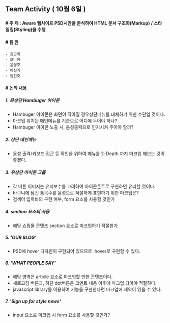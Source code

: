 
 ## Team Activity ( 10월 6일 )
 
#### # 주 제 : Aware 웹사이트 PSD시안을 분석하여 HTML 문서 구조화(Markup) / 스타일링(Styling)을 수행

#### # 팀 원
    - 김근희
    - 오나예 
    - 윤영호
    - 이진기 
    - 임진호

#### # 논의 내용
 
##### 1. 좌상단 Hambuger 아이콘
* Hambuger 아이콘은 화면이 작아질 경우상단메뉴를 대체하기 위한 수단일 것이다.
* 마크업 위치는 메인메뉴를 기준으로 어디에 두어야 하나?
* Hambuger 아이콘 노출 시, 음성출력으로 인지시켜 주어야 할까?

##### 2. 상단 메인메뉴
* 음성 출력/키보드 접근 등 확인을 위하여 메뉴를 2-Depth 까지 마크업 해보는 것이 좋겠다.

##### 3. 우상단 아이콘 그룹
* 각 버튼 이미지는 유지보수를 고려하여 아이콘폰트로 구현하면 유리할 것이다.
* 바구니에 담긴 품목수를 음성으로 적절하게 표현하기 위한 마크업은?
* 검색어 입력바의 구현 여부, form 요소를 사용할 것인가

##### 4. section 요소의 사용
* 해당 쇼핑몰 콘텐츠 section 요소로 마크업하기 적절한가

##### 5. 'OUR BLOG'
* PSD에 hover 디자인이 구현되어 있으므로 :hover로 구현할 수 있다.

##### 6. 'WHAT PEOPLE SAY' 
* 해당 영역은 article 요소로 마크업할 만한 콘텐츠이다.
* 새로고침 버튼과, 하단 dot버튼은 코멘트 내용 이후에 마크업 되어야 적절하다.
* javascript library를 이용하여 기능을 구현한다면 마크업에 제약이 있을 수 있다.

##### 7. 'Sign up for style news'
* input 요소로 마크업 시 form 요소를 사용할 것인가?
 

